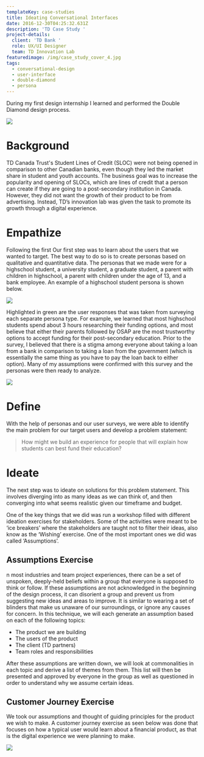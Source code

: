```yaml
---
templateKey: case-studies
title: Ideating Conversational Interfaces
date: 2016-12-30T04:25:32.631Z
description: 'TD Case Study '
project-details:
  client: 'TD Bank '
  role: UX/UI Designer
  team: TD Innovation Lab
featuredimage: /img/case_study_cover_4.jpg
tags:
  - conversational-design
  - user-interface
  - double-diamond
  - persona
---
```

During my first design internship I learned and performed the Double Diamond design process.

![](/img/double_diamond.png)

# Background

TD Canada Trust's Student Lines of Credit (SLOC) were not being opened in comparison to other Canadian banks, even though they led the market share in student and youth accounts. The business goal was to increase the popularity and opening of SLOCs, which are lines of credit that a person can create if they are going to a post-secondary institution in Canada. However, they did not want the growth of their product to be from advertising. Instead, TD’s innovation lab was given the task to promote its growth through a digital experience.

# Empathize

Following the first Our first step was to learn about the users that we wanted to target. The best way to do so is to create personas based on qualitative and quantitative data. The personas that we made were for a highschool student, a university student, a graduate student, a parent with children in highschool, a parent with children under the age of 13, and a bank employee. An example of a highschool student persona is shown below.

![](/img/persona.png)

Highlighted in green are the user responses that was taken from surveying each separate persona type. For example, we learned that most highschool students spend about 3 hours researching their funding options, and most believe that either their parents followed by OSAP are the most trustworthy options to accept funding for their post-secondary education. Prior to the survey, I believed that there is a stigma among everyone about taking a loan from a bank in comparison to taking a loan from the government (which is essentially the same thing as you have to pay the loan back to either option). Many of my assumptions were confirmed with this survey and the personas were then ready to analyze.

![](/img/survey_result_rankings.png)

# Define

With the help of personas and our user surveys, we were able to identify the main problem for our target users and develop a problem statement:

> How might we build an experience for people that will explain how students can best fund their education?   

# Ideate

The next step was to ideate on solutions for this problem statement. This involves diverging into as many ideas as we can think of, and then converging into what seems realistic given our timeframe and budget.

One of the key things that we did was run a workshop filled with different ideation exercises for stakeholders. Some of the activities were meant to be ‘ice breakers’ where the stakeholders are taught not to filter their ideas, also know as the ‘Wishing’ exercise. One of the most important ones we did was called ‘Assumptions’.

## Assumptions Exercise 

n most industries and team project experiences, there can be a set of unspoken, deeply-held beliefs within a group that everyone is supposed to think or follow. If these assumptions are not acknowledged in the beginning of the design process, it can disorient a group and prevent us from suggesting new ideas and areas to improve. It is similar to wearing a set of blinders that make us unaware of our surroundings, or ignore any causes for concern. In this technique, we will each generate an assumption based on each of the following topics:

* The product we are building
* The users of the product
* The client (TD partners)
* Team roles and responsibilities

After these assumptions are written down, we will look at commonalities in each topic and derive a list of themes from them. This list will then be presented and approved by everyone in the group as well as questioned in order to understand why we assume certain ideas.

## Customer Journey Exercise

We took our assumptions and thought of guiding principles for the product we wish to make. A customer journey exercise as seen below was done that focuses on how a typical user would learn about a financial product, as that is the digital experience we  were planning to make.

![](/img/customer_journey_map.png)

